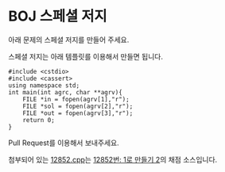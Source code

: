 # BOJ 스페셜 저지

아래 문제의 스페셜 저지를 만들어 주세요.

스페셜 저지는 아래 템플릿를 이용해서 만들면 됩니다.

```
#include <cstdio>
#include <cassert>
using namespace std;
int main(int agrc, char **agrv){
    FILE *in = fopen(agrv[1],"r");
    FILE *sol = fopen(agrv[2],"r");
    FILE *out = fopen(agrv[3],"r");
    return 0;
}
```

Pull Request를 이용해서 보내주세요.

첨부되어 있는 [12852.cpp](https://github.com/Startlink/BOJ-spj/blob/master/12852.cpp)는 [12852번: 1로 만들기 2](https://www.acmicpc.net/problem/12852)의 채점 소스입니다.
